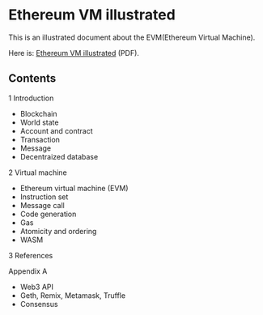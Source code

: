 Ethereum VM illustrated
========================

This is an illustrated document about the EVM(Ethereum Virtual Machine).

Here is: [Ethereum VM illustrated](http://takenobu-hs.github.io/downloads/ethereum_vm_illustrated.pdf) (PDF).

Contents
--------

1 Introduction
  - Blockchain
  - World state
  - Account and contract
  - Transaction
  - Message
  - Decentraized database

2 Virtual machine
  - Ethereum virtual machine (EVM)
  - Instruction set
  - Message call
  - Code generation
  - Gas
  - Atomicity and ordering
  - WASM

3 References

Appendix A
  - Web3 API
  - Geth, Remix, Metamask, Truffle
  - Consensus

